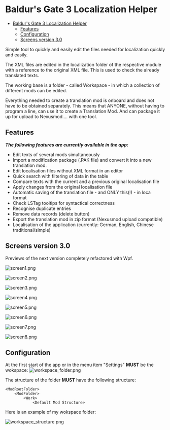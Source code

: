 # Baldur's Gate 3 Localization Helper

<!-- TOC -->
* [Baldur's Gate 3 Localization Helper](#baldurs-gate-3-localization-helper)
  * [Features](#features)
  * [Configuration](#configuration)
  * [Screens version 3.0](#screens-version-30)
<!-- TOC -->

Simple tool to quickly and easily edit the files needed for localization
quickly and easily.

The XML files are edited in the localization folder of the respective module with a reference to the original XML file.
This is used to check the already translated texts.

The working base is a folder - called Workspace - in which a collection of different mods can be edited.

Everything needed to create a translation mod is onboard and does not have to be obtained separately.
This means that ANYONE, without having to program a line, can use it to create a Translation Mod.
And can package it up for upload to Nexusmod.... with one tool.

## Features

***The following features are currently available in the app:***

- Edit texts of several mods simultaneously
- Import a modification package (.PAK file) and convert it into a new translation mod.
- Edit localisation files without XML format in an editor
- Quick search with filtering of data in the table
- Compare texts with the current and a previous original localisation file
- Apply changes from the original localisation file
- Automatic saving of the translation file - and ONLY this(!) - in loca format
- Check LSTag tooltips for syntactical correctness
- Recognise duplicate entries
- Remove data records (delete button)
- Export the translation mod in zip format (Nexusmod upload compatible)
- Localisation of the application (currently: German, English, Chinese traditional/simple)

## Screens version 3.0
Previews of the next version completely refactored with Wpf.

![screen1.png](images/screen1.png)

![screen2.png](images/screen2.png)

![screen3.png](images/screen3.png)

![screen4.png](images/screen4.png)

![screen5.png](images/screen5.png)

![screen6.png](images/screen6.png)

![screen7.png](images/screen7.png)

![screen8.png](images/screen8.png)


## Configuration
At the first start of the app or in the menu item "Settings" **MUST** be the wokspace:
![workspace_folder.png](images/workspace_folder.png)

The structure of the folder **MUST** have the following structure:

```
<ModRootFolder>
    <ModFolder>
        <Work>
            <Default Mod Structure>
```

Here is an example of my wokspace folder:

![workspace_structure.png](images/workspace_structure.png)

